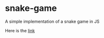 # snake-game

A simple implementation of a snake game in JS

Here is the [link](https://rcinos.site/)
